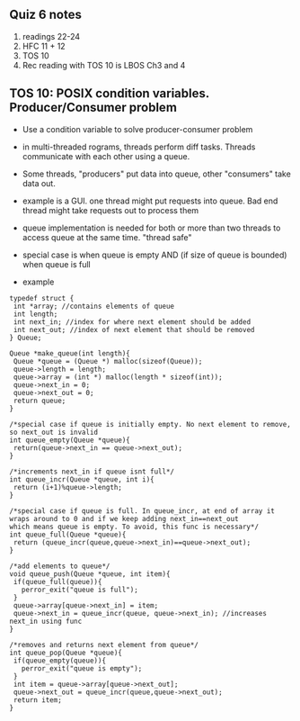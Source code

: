 ## Quiz 6 notes
1) readings 22-24
2) HFC 11 + 12
3) TOS 10 
4) Rec reading with TOS 10 is LBOS Ch3 and 4

## TOS 10: POSIX condition variables. Producer/Consumer problem

 * Use a condition variable to solve producer-consumer problem
 * in multi-threaded rograms, threads perform diff tasks. Threads communicate with each other using a queue. 
 * Some threads, "producers" put data into queue, other "consumers" take data out. 
 * example is a GUI. one thread might put requests into queue. Bad end thread might take requests out to process them
 * queue implementation is needed for both or more than two threads to access queue at the same time. "thread safe"
 * special case is when queue is empty AND (if size of queue is bounded) when queue is full
 
 * example
 
 ```
 typedef struct {
  int *array; //contains elements of queue
  int length; 
  int next_in; //index for where next element should be added
  int next_out; //index of next element that should be removed
 } Queue; 
 
 Queue *make_queue(int length){
  Queue *queue = (Queue *) malloc(sizeof(Queue));
  queue->length = length;
  queue->array = (int *) malloc(length * sizeof(int));
  queue->next_in = 0;
  queue->next_out = 0;
  return queue;
}

/*special case if queue is initially empty. No next element to remove, so next_out is invalid
int queue_empty(Queue *queue){
  return(queue->next_in == queue->next_out);
}  

/*increments next_in if queue isnt full*/
int queue_incr(Queue *queue, int i){
  return (i+1)%queue->length;
}

/*special case if queue is full. In queue_incr, at end of array it wraps around to 0 and if we keep adding next_in==next_out 
which means queue is empty. To avoid, this func is necessary*/
int queue_full(Queue *queue){
  return (queue_incr(queue,queue->next_in)==queue->next_out);
}

/*add elements to queue*/
void queue_push(Queue *queue, int item){
  if(queue_full(queue)){
    perror_exit("queue is full");
  }
  queue->array[queue->next_in] = item;
  queue->next_in = queue_incr(queue, queue->next_in); //increases next_in using func
}  

/*removes and returns next element from queue*/
int queue_pop(Queue *queue){
  if(queue_empty(queue)){
    perror_exit("queue is empty");
  }
  int item = queue->array[queue->next_out];
  queue->next_out = queue_incr(queue,queue->next_out);
  return item;
}  
```
